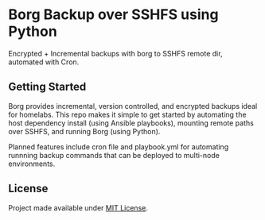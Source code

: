 # Borg Backup over SSHFS using Python

Encrypted + Incremental backups with borg to SSHFS remote dir, automated with Cron.

## Getting Started

Borg provides incremental, version controlled, and encrypted backups ideal for homelabs. This repo makes it simple to get started by automating the host dependency install (using Ansible playbooks), mounting remote paths over SSHFS, and running Borg (using Python).

Planned features include cron file and playbook.yml for automating runnning backup commands that can be deployed to multi-node environments.

## License

Project made available under [MIT License](LICENSE).
